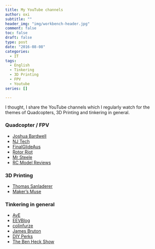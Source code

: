```yaml
---
title: My YouTube channels
author: oxi
subtitle: ""
header_img: "img/workbench-header.jpg"
comment: false
toc: false
draft: false
type: post
date: "2016-08-08"
categories:
  - IT
tags:
  - English
  - Tinkering
  - 3D Printing
  - FPV
  - Youtube
series: []

---
```

I thought, I share the YouTube channels which I regularly watch for the themes of Quadcopters, 3D Printing and tinkering in general.

### Quadcopter / FPV

* <a href="https://www.youtube.com/channel/UCX3eufnI7A2I7IkKHZn8KSQ" target="_blank">Joshua Bardwell</a>
* <a href="https://www.youtube.com/channel/UCpHN-7J2TaPEEMlfqWg5Cmg" target="_blank">NJ Tech</a>
* <a href="https://www.youtube.com/channel/UCuibbKUX0wT5yie0_EM0Smw" target="_blank">FinalGlideAus</a>
* <a href="https://www.youtube.com/channel/UCemG3VoNCmjP8ucHR2YY7hw" target="_blank">Rotor Riot</a>
* <a href="https://www.youtube.com/channel/UCQEqPV0AwJ6mQYLmSO0rcNA" target="_blank">Mr Steele</a>
* <a href="https://www.youtube.com/channel/UCahqHsTaADV8MMmj2D5i1Vw" target="_blank">RC Model Reviews</a>

### 3D Printing

* <a href="https://www.youtube.com/channel/UCb8Rde3uRL1ohROUVg46h1A" target="_blank">Thomas Sanladerer</a>
* <a href="https://www.youtube.com/channel/UCxQbYGpbdrh-b2ND-AfIybg" target="_blank">Maker&#8217;s Muse</a>

### Tinkering in general

* <a href="https://www.youtube.com/channel/UChWv6Pn_zP0rI6lgGt3MyfA" target="_blank">AvE</a>
* <a href="https://www.youtube.com/channel/UC2DjFE7Xf11URZqWBigcVOQ" target="_blank">EEVBlog</a>
* <a href="https://www.youtube.com/channel/UCp68_FLety0O-n9QU6phsgw" target="_blank">colinfurze</a>
* <a href="https://www.youtube.com/channel/UCUbDcUPed50Y_7KmfCXKohA" target="_blank">James Bruton</a>
* <a href="https://www.youtube.com/channel/UCUQo7nzH1sXVpzL92VesANw" target="_blank">DIY Perks</a>
* <a href="https://www.youtube.com/channel/UChturLXwYxwTOf_5krs0qvA" target="_blank">The Ben Heck Show</a>
